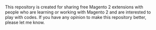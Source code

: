 This repository is created for sharing free Magento 2 extensions with people who are learning or working with Magento 2 and are interested to play with codes. If you have any opinion to make this repository better, please let me know.
